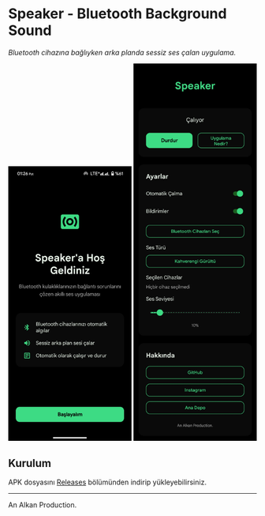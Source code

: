 # Speaker - Bluetooth Background Sound

_Bluetooth cihazına bağlıyken arka planda sessiz ses çalan uygulama._

<p align="center">
  <img src="docs/media/01.jpg" alt="Hoş Geldin" width="250"/>
  <img src="docs/media/02.jpg" alt="Ana Ekran" width="250"/>
</p>

## Kurulum
APK dosyasını [Releases](https://github.com/MertAlii/speaker/releases) bölümünden indirip yükleyebilirsiniz.

---

An Alkan Production. 